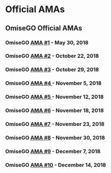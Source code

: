 # Official AMAs

## OmiseGO Official AMAs

### OmiseGO [AMA \#1](https://kb.buildomg.org/faq/official-amas-1/official-amas) - **May 30, 2018**

### OmiseGO [AMA \#2](https://kb.buildomg.org/faq/official-amas-1/omisego-ama-2) - October 22, 2018

### OmiseGO [AMA \#3](https://kb.buildomg.org/faq/official-amas-1/omisego-ama-3) - October 29, 2018

### OmiseGO [AMA \#4 ](https://kb.buildomg.org/faq/amas/omisego-ama-4)- November 5, 2018

### OmiseGO [AMA \#5 ](https://kb.buildomg.org/faq/amas/omisego-ama-5)- November 12, 2018

### OmiseGO [AMA \#6](https://www.reddit.com/r/omise_go/comments/9y464i/omisego_ama_6_november_18_2018/) - November 18, 2018

### OmiseGO [AMA \#7](https://kb.buildomg.org/faq/amas/omisego-ama-7) - November 23, 2018

### OmiseGO [AMA \#8](https://kb.buildomg.org/faq/amas/omisego-ama-8) - November 30, 2018

### OmiseGO [AMA \#9](https://kb.buildomg.org/faq/amas/omisego-ama-9) - December 7, 2018

### OmiseGO [AMA \#10](https://kb.buildomg.org/faq/amas/omisego-ama-10) - December 14, 2018







